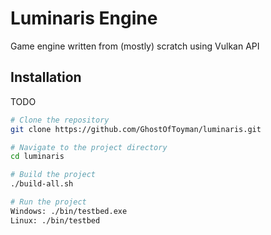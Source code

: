# Luminaris Engine

Game engine written from (mostly) scratch using Vulkan API

## Installation

TODO

```bash
# Clone the repository
git clone https://github.com/GhostOfToyman/luminaris.git

# Navigate to the project directory
cd luminaris 

# Build the project
./build-all.sh

# Run the project
Windows: ./bin/testbed.exe
Linux: ./bin/testbed